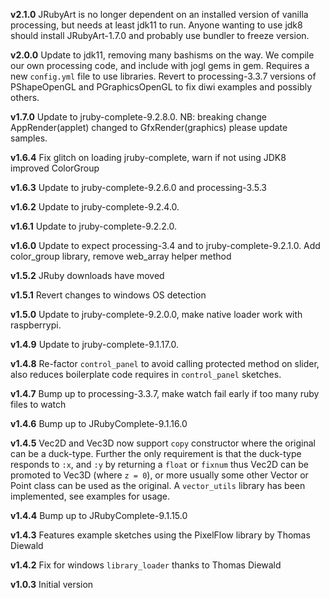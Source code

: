**v2.1.0** JRubyArt is no longer dependent on an installed version of vanilla processing, but needs at least jdk11 to run. Anyone wanting to use jdk8 should install JRubyArt-1.7.0 and probably use bundler to freeze version.

**v2.0.0** Update to jdk11, removing many bashisms on the way. We compile our own processing code, and include with jogl gems in gem. Requires a new `config.yml` file to use libraries. Revert to processing-3.3.7 versions of PShapeOpenGL and PGraphicsOpenGL to fix diwi examples and possibly others.

**v1.7.0** Update to jruby-complete-9.2.8.0. NB: breaking change AppRender(applet) changed to GfxRender(graphics) please update samples.

**v1.6.4** Fix glitch on loading jruby-complete, warn if not using JDK8 improved ColorGroup

**v1.6.3** Update to jruby-complete-9.2.6.0 and processing-3.5.3

**v1.6.2** Update to jruby-complete-9.2.4.0.

**v1.6.1** Update to jruby-complete-9.2.2.0.

**v1.6.0** Update to expect processing-3.4 and to jruby-complete-9.2.1.0. Add color_group library, remove web_array helper method

**v1.5.2** JRuby downloads have moved

**v1.5.1** Revert changes to windows OS detection

**v1.5.0** Update to jruby-complete-9.2.0.0, make native loader work with raspberrypi.

**v1.4.9** Update to jruby-complete-9.1.17.0.

**v1.4.8** Re-factor `control_panel` to avoid calling protected method on slider, also reduces boilerplate code requires in `control_panel` sketches.

**v1.4.7** Bump up to processing-3.3.7, make watch fail early if too many ruby files to watch

**v1.4.6** Bump up to JRubyComplete-9.1.16.0

**v1.4.5** Vec2D and Vec3D now support `copy` constructor where the original can be a duck-type. Further the only requirement is that the duck-type responds to `:x`, and `:y` by returning a `float` or `fixnum` thus Vec2D can be promoted to Vec3D (where `z = 0`), or more usually some other Vector or Point class can be used as the original. A `vector_utils` library has been implemented, see examples for usage.

**v1.4.4** Bump up to JRubyComplete-9.1.15.0

**v1.4.3** Features example sketches using the PixelFlow library by Thomas Diewald

**v1.4.2** Fix for windows `library_loader` thanks to Thomas Diewald

**v1.0.3** Initial version
